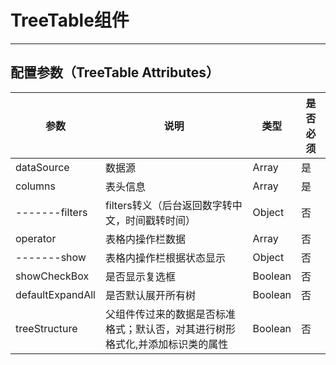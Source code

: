 # TreeTable组件
---

<common-code-format>
  <docsComponents-TTable-tree></docsComponents-TTable-tree>
  <highlight-code slot="codeText">
    <template>
        <div class="tree-table" style="width:100%;">
          <t-tree-table
            :columns="columns"
            :data-source="roleResList"
            :operator="operator"
            treeStructure
            ref="tree"
          />
        </div>
    </template>
    <script>
        export default {
            data () {
              return {
                columns: [
                  {
                    text: '资源名称',
                    dataIndex: 'resName'
                  },
                  {
                    text: '资源代码',
                    dataIndex: 'resCode'
                  },
                  {
                    text: '资源类型',
                    dataIndex: 'type',
                    filters: { param: 'MENU_TYPE' }
                  },
                  {
                    text: '所属角色',
                    dataIndex: 'roleNames'
                  }
                ],
                operator: [
                  {
                    text: '编辑',
                    resCode: 'resource-edit',
                    fun: this.goEdit
                  }
                ],
                roleResList: []
              }
            },
            mounted () {
              const tree = ['后台返回的数据结构']
              this.roleResList = this.formatTreeData(tree)
            },
            methods: {
              // 获取想要的数据结构
              formatTreeData (data) {
                data.forEach(item => {
                  if (item.children && item.children.length > 0) {
                    this.formatTreeData(item.children)
                    item.children.forEach(e => {
                      if (e.belong) {
                        item.children.map(i => {
                          if (i.resCode === e.belong) {
                            i.children.push(e)
                          }
                        })
                      }
                    })
                    item.children = item.children.filter(n => {
                      return !n.belong
                    })
                  }
                })
                return data
              },
              goEdit (val) {
                console.log('点击了按钮', val)
              }
            }
        }
    </script>
  </highlight-code>
</common-code-format>

## 配置参数（TreeTable Attributes）

| 参数              | 说明                                       | 类型          | 是否必须 |
| ----------------- | ------------------------------------------ | ------------- | -------- |
| dataSource        | 数据源                                     | Array        | 是       |
| columns           | 表头信息                                   | Array         | 是       |
| -------filters    | filters转义（后台返回数字转中文，时间戳转时间）| Object    | 否       |
| operator          | 表格内操作栏数据                            | Array         | 否       |
| -------show       | 表格内操作栏根据状态显示                    | Object        | 否       |
| showCheckBox      | 是否显示复选框                              | Boolean       | 否       |
| defaultExpandAll  | 是否默认展开所有树                          | Boolean       | 否       |
| treeStructure     | 父组件传过来的数据是否标准格式；默认否，对其进行树形格式化,并添加标识类的属性| Boolean       | 否       |
